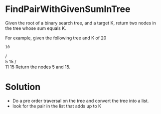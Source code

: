 # FindPairWithGivenSumInTree
Given the root of a binary search tree, and a target K, return two nodes in the tree whose sum equals K.

For example, given the following tree and K of 20

    10
   /   \
 5      15
       /  \
     11    15
Return the nodes 5 and 15.

# Solution
- Do a pre order traversal on the tree and convert the tree into a list.
- look for the pair in the list that adds up to K
